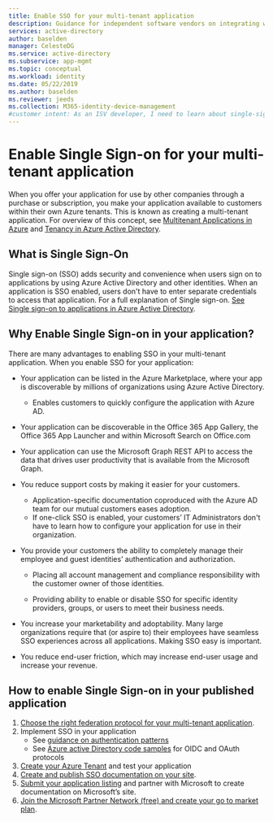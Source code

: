 ```yaml
---
title: Enable SSO for your multi-tenant application
description: Guidance for independent software vendors on integrating with Azure active Directory
services: active-directory
author: baselden
manager: CelesteDG
ms.service: active-directory
ms.subservice: app-mgmt
ms.topic: conceptual
ms.workload: identity
ms.date: 05/22/2019
ms.author: baselden
ms.reviewer: jeeds
ms.collection: M365-identity-device-management
#customer intent: As an ISV developer, I need to learn about single-sign on (SSO) so I can create a multi-tenant SaaS app
---
```

# Enable Single Sign-on for your multi-tenant application  

When you offer your application for use by other companies through a purchase or subscription, you make your application available to customers within their own Azure tenants. This is known as creating a multi-tenant application. For overview of this concept, see [Multitenant Applications in Azure](https://docs.microsoft.com/en-us/azure/dotnet-develop-multitenant-applications) and [Tenancy in Azure Active Directory](../develop/single-and-multi-tenant-apps.md).

## What is Single Sign-On

Single sign-on (SSO) adds security and convenience when users sign on to applications by using Azure Active Directory and other identities. When an application is SSO enabled, users don't have to enter separate credentials to access that application. For a full explanation of Single sign-on. [See Single sign-on to applications in Azure Active Directory](what-is-single-sign-on).

## Why Enable Single Sign-on in your application?

There are many advantages to enabling SSO in your multi-tenant application. When you enable SSO for your application:

* Your application can be listed in the Azure Marketplace, where your app is discoverable by millions of organizations using Azure Active Directory.
  * Enables customers to quickly configure the application with Azure AD.

* Your application can be discoverable in the Office 365 App Gallery, the Office 365 App Launcher and within Microsoft Search on Office.com

* Your application can use the Microsoft Graph REST API to access the data that drives user productivity that is available from the Microsoft Graph.

* You reduce support costs by making it easier for your customers.
  * Application-specific documentation coproduced with the Azure AD team for our mutual customers eases adoption.
  * If one-click SSO is enabled, your customers’ IT Administrators don't have to learn how to configure your application for use in their organization.

* You provide your customers the ability to completely manage their employee and guest identities’ authentication and authorization.

  * Placing all account management and compliance responsibility with the customer owner of those identities.

  * Providing ability to enable or disable SSO for specific identity providers, groups, or users to meet their business needs.

* You increase your marketability and adoptability. Many large organizations require that (or aspire to) their employees have seamless SSO experiences across all applications. Making SSO easy is important.

* You reduce end-user friction, which may increase end-user usage and increase your revenue.

## How to enable Single Sign-on in your published application

1. [Choose the right federation protocol for your multi-tenant application](isv-choose-multi-tenant-federation.md).
1. Implement SSO in your application
   - ‎See [guidance on authentication patterns](../develop/v2-app-types.md)
   - See [Azure active Directory code samples](../develop/sample-v2-code.md) for OIDC and OAuth protocols
1. [Create your Azure Tenant](isv-tenant-multi-tenant-app.md) and test your application
1. [Create and publish SSO documentation on your site](isv-create-sso-documentation.md).
1. [Submit your application listing](https://microsoft.sharepoint.com/teams/apponboarding/Apps/SitePages/Default.aspx)  and partner with Microsoft to create documentation on Microsoft’s site.
1. [Join the Microsoft Partner Network (free) and create your go to market plan](https://partner.microsoft.com/en-us/explore/commercial#gtm).
